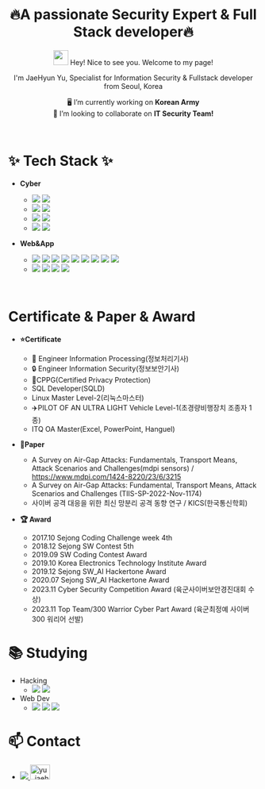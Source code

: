 <div align="center">
<h1 align="center">🔥A passionate Security Expert & Full Stack developer🔥</h1>
<img src="https://emojis.slackmojis.com/emojis/images/1531849430/4246/blob-sunglasses.gif?1531849430" width="30"/> Hey! Nice to see you. 
 Welcome to my page!
<p> I'm JaeHyun Yu, Specialist for Information Security & Fullstack developer from Seoul, Korea</p>
 
 🖥 I’m currently working on **Korean Army**
<br>
🤝 I’m looking to collaborate on **IT Security Team!**
</div>
<br>

# ✨ Tech Stack ✨
 - **Cyber**
   - <img src="https://img.shields.io/badge/SIEM-Security_Information_Event_Management-blue"/> <img src="https://img.shields.io/badge/splunk-000000.svg" /> 
   - <img src="https://img.shields.io/badge/NAC-Network_Access_Control-green"/> <img src="https://img.shields.io/badge/genian-000000.svg" />
   - <img src="https://img.shields.io/badge/UTM-Unified_Threat_Management-%2311faf2"/> <img src="https://img.shields.io/badge/ahnlab-000000.svg" />
   - <img src="https://img.shields.io/badge/Virus_Management-Anti_Virus-%23ba8cde"/> <img src="https://img.shields.io/badge/ahnlab-000000.svg" />
   
 - **Web&App**
   - <img src="https://img.shields.io/badge/html5-E34F26.svg?style=for-the-badge&logo=html5&logoColor=white" /> <img src="https://img.shields.io/badge/css3-1572B6.svg?style=for-the-badge&logo=css3&logoColor=white" /> <img src="https://img.shields.io/badge/javascript-F7DF1E.svg?style=for-the-badge&logo=javascript&logoColor=20232a" /> <img src="https://img.shields.io/badge/react-%2320232a.svg?style=for-the-badge&logo=react&logoColor=%2361DAFB" /> <img src="https://img.shields.io/badge/typescript-%23007ACC.svg?style=for-the-badge&logo=typescript&logoColor=white"/> <img src="https://img.shields.io/badge/c-%2300599C.svg?style=for-the-badge&logo=c&logoColor=white"/> <img src="https://img.shields.io/badge/python-3670A0?style=for-the-badge&logo=python&logoColor=ffdd54" /> <img src="https://img.shields.io/badge/java-%23ED8B00.svg?style=for-the-badge&logo=openjdk&logoColor=white"/> <img src="https://img.shields.io/badge/mysql-4479A1?style=for-the-badge&logo=mysql&logoColor=white" />
   - <img src="https://img.shields.io/badge/react_native-%2320232a.svg?style=for-the-badge&logo=react&logoColor=%2361DAFB" /> <img src="https://img.shields.io/badge/Android-3DDC84?style=for-the-badge&logo=android&logoColor=white"/>
<img src="https://img.shields.io/badge/-RaspberryPi-C51A4A?style=for-the-badge&logo=Raspberry-Pi"/> <img src="https://img.shields.io/badge/-Arduino-00979D?style=for-the-badge&logo=Arduino&logoColor=white"/> 
  <br>
  
# Certificate & Paper & Award
 - **⭐Certificate**
   - 📓 Engineer Information Processing(정보처리기사)
   - 🔒 Engineer Information Security(정보보안기사)
   - 🔨CPPG(Certified Privacy Protection)
   - SQL Developer(SQLD)
   - Linux Master Level-2(리눅스마스터)
   - ✈️PILOT OF AN ULTRA LIGHT Vehicle Level-1(초경량비행장치 조종자 1종)
   - ITQ OA Master(Excel, PowerPoint, Hanguel)

- **📃Paper**
   - A Survey on Air-Gap Attacks: Fundamentals, Transport Means, Attack Scenarios and Challenges(mdpi sensors) / https://www.mdpi.com/1424-8220/23/6/3215
   - A Survey on Air-Gap Attacks: Fundamental, Transport Means, Attack Scenarios and Challenges (TIIS-SP-2022-Nov-1174)
   - 사이버 공격 대응을 위한 최신 망분리 공격 동향 연구 / KICS(한국통신학회)

- **🏆 Award**
  - 2017.10 Sejong Coding Challenge week 4th
  - 2018.12 Sejong SW Contest 5th
  - 2019.09 SW Coding Contest Award
  - 2019.10 Korea Electronics Technology Institute Award
  - 2019.12 Sejong SW_AI Hackertone Award
  - 2020.07 Sejong SW_AI Hackertone Award
  - 2023.11 Cyber ​​Security Competition Award (육군사이버보안경진대회 수상)
  - 2023.11 Top Team/300 Warrior Cyber Part Award (육군최정예 사이버300 워리어 선발)
      <br>
      
# 📚 Studying
 - Hacking
   - <img src="https://img.shields.io/badge/WebHack-green"/> <img src="https://img.shields.io/badge/Pwnable-black"/>
 - Web Dev
   - <img src="https://img.shields.io/badge/react-%2320232a.svg?style=for-the-badge&logo=react&logoColor=%2361DAFB" /> <img src="https://img.shields.io/badge/typescript-007ACC.svg?style=for-the-badge&logo=typescript&logoColor=white" />   <img src="https://img.shields.io/badge/figma-F24E1E.svg?style=for-the-badge&logo=figma&logoColor=white" />
     <br>
     
# 📫 Contact
 - <a href="mailto:slade12307@gmail.com"> <img src="https://img.shields.io/badge/slade12307@gmail.com-D14836?style=for-the-badge&logo=gmail&logoColor=white"/> </a> <a href="https://instagram.com/yu_jaehyun" target="blank"><img src="https://raw.githubusercontent.com/rahuldkjain/github-profile-readme-generator/master/src/images/icons/Social/instagram.svg" alt="yu_jaehyun" height="30" width="40" /> 
</a>
